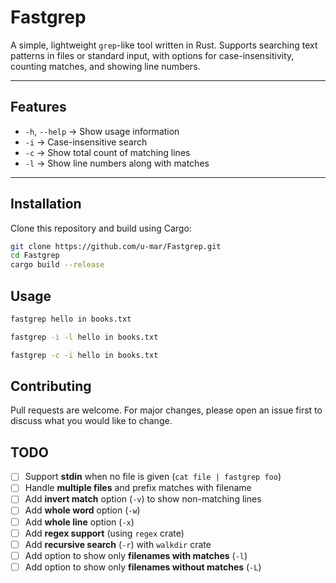# Fastgrep

A simple, lightweight `grep`-like tool written in Rust.  Supports searching text patterns in files or standard input, with options for case-insensitivity, counting matches, and showing line numbers.

---

## Features
- `-h`, `--help` → Show usage information  
- `-i` → Case-insensitive search  
- `-c` → Show total count of matching lines  
- `-l` → Show line numbers along with matches  

---

## Installation

Clone this repository and build using Cargo:

```bash
git clone https://github.com/u-mar/Fastgrep.git
cd Fastgrep
cargo build --release

```
## Usage

```bash
fastgrep hello in books.txt
```
```bash
fastgrep -i -l hello in books.txt
```
```bash
fastgrep -c -i hello in books.txt
```

## Contributing

Pull requests are welcome. For major changes, please open an issue first
to discuss what you would like to change.


## TODO

- [ ] Support **stdin** when no file is given (`cat file | fastgrep foo`)
- [ ] Handle **multiple files** and prefix matches with filename
- [ ] Add **invert match** option (`-v`) to show non-matching lines
- [ ] Add **whole word** option (`-w`)
- [ ] Add **whole line** option (`-x`)
- [ ] Add **regex support** (using `regex` crate)
- [ ] Add **recursive search** (`-r`) with `walkdir` crate
- [ ] Add option to show only **filenames with matches** (`-l`)
- [ ] Add option to show only **filenames without matches** (`-L`)

